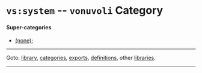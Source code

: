 

<a id='category__vonuvoli__vs_3a_system'></a>

# `vs:system` -- `vonuvoli` Category


<a id='category__vonuvoli__vs_3a_system__super-categories'></a>

#### Super-categories

 * [(none)](../../vonuvoli/categories/_index.md#toc__vonuvoli__categories);

----

Goto: [library](../../vonuvoli/_index.md#library__vonuvoli), [categories](../../vonuvoli/categories/_index.md#toc__vonuvoli__categories), [exports](../../vonuvoli/exports/_index.md#toc__vonuvoli__exports), [definitions](../../vonuvoli/definitions/_index.md#toc__vonuvoli__definitions), other [libraries](../../_libraries.md#toc__libraries).

----

